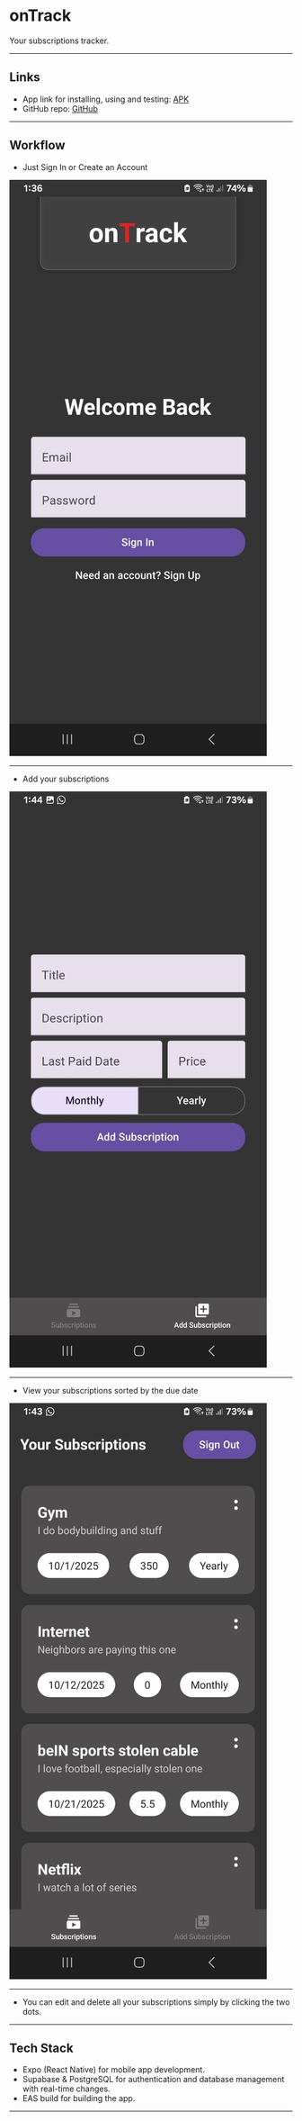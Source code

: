 # onTrack

Your subscriptions tracker.

---

## Links

- App link for installing, using and testing: [APK](https://expo.dev/accounts/seifadinmadkour/projects/onTrack/builds/3640ebe2-050c-4287-abc8-44043f07f5d3)
- GitHub repo: [GitHub](https://github.com/Sam50x/onTrack)

---

## Workflow

- Just Sign In or Create an Account

![LoginScreen.jpg](assets/readme/LoginScreen.jpg)

---

- Add your subscriptions

![AddSubscriptionScreen.jpg](assets/readme/AddSubscriptionScreen.jpg)

---

- View your subscriptions sorted by the due date

![SubscriptionsScreen.jpg](assets/readme/SubscriptionsScreen.jpg)

---

- You can edit and delete all your subscriptions simply by clicking the two dots.

---

## Tech Stack

- Expo (React Native) for mobile app development.
- Supabase & PostgreSQL for authentication and database management with real-time changes.
- EAS build for building the app.

---
